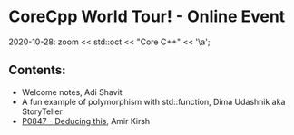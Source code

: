 # CoreCpp World Tour! - Online Event
2020-10-28: zoom << std::oct << "Core C++" << '\a';

## Contents:
- Welcome notes, Adi Shavit
- A fun example of polymorphism with std::function, Dima Udashnik aka StoryTeller
- [P0847 - Deducing this](P0847-Deducing-this.pdf), Amir Kirsh



